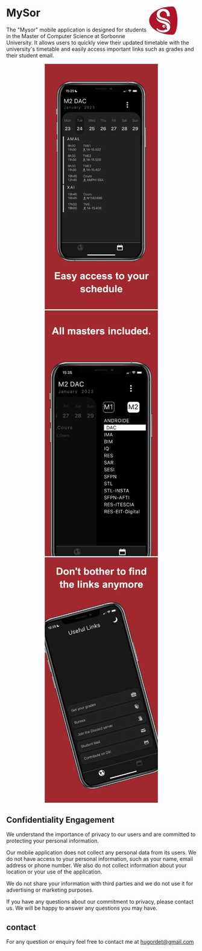 # MySor <img src="assets/Assets.xcassets/AppIcon.appiconset/1024.png" alt="App Icon" align="right" width="75" style="border-radius: 50%; padding-right: 50px;"/>

The "Mysor" mobile application is designed for students in the Master of Computer Science at Sorbonne University. It allows users to quickly view their updated timetable with the university's timetable and easily access important links such as grades and their student email.

<p align="center">
  <img src="./assets/m0.png" alt="Image 1" width="300"/>
  <img src="./assets/m1.png" alt="Image 2" width="300"/>
  <img src="./assets/m2.png" alt="Image 3" width="300"/>
</p>


## Confidentiality Engagement
We understand the importance of privacy to our users and are committed to protecting your personal information.

Our mobile application does not collect any personal data from its users. We do not have access to your personal information, such as your name, email address or phone number. We also do not collect information about your location or your use of the application.

We do not share your information with third parties and we do not use it for advertising or marketing purposes.

If you have any questions about our commitment to privacy, please contact us. We will be happy to answer any questions you may have.

## contact

For any question or enquiry feel free to contact me at hugordet@gmail.com

